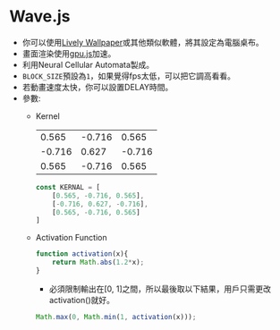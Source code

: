 # Wave.js
* 你可以使用[Lively Wallpaper](https://apps.microsoft.com/detail/9ntm2qc6qws7?hl=en-US&gl=US)或其他類似軟體，將其設定為電腦桌布。
* 畫面渲染使用[gpu.js](https://github.com/gpujs/gpu.js)加速。
* 利用Neural Cellular Automata製成。
* `BLOCK_SIZE`預設為`1`，如果覺得fps太低，可以把它調高看看。
* 若動畫速度太快，你可以設置DELAY時間。
* 參數:
    * Kernel

        |  |  |  |
        | -------- | -------- | -------- |
        | 0.565     | -0.716     | 0.565     |
        | -0.716     | 0.627     | -0.716     |
        | 0.565     | -0.716     | 0.565     |

        ```javascript
        const KERNAL = [
            [0.565, -0.716, 0.565],
            [-0.716, 0.627, -0.716],
            [0.565, -0.716, 0.565]
        ]
        ```
        
    * Activation Function
        ```javascript
        function activation(x){
            return Math.abs(1.2*x);
        }
        ```
        * 必須限制輸出在[0, 1]之間，所以最後取以下結果，用戶只需更改activation()就好。
        ```javascript
        Math.max(0, Math.min(1, activation(x)));
        ```


    